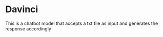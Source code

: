 # Davinci
This is a chatbot model that accepts a txt file as input and generates the response accordingly
